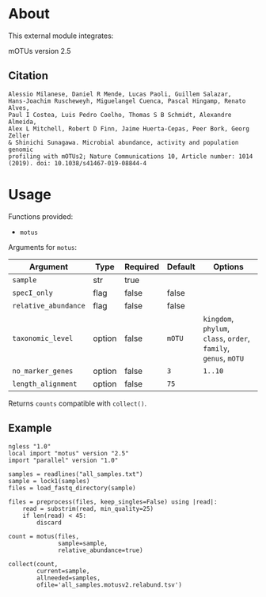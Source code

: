 # About

This external module integrates:

mOTUs version 2.5

## Citation

    Alessio Milanese, Daniel R Mende, Lucas Paoli, Guillem Salazar,
    Hans-Joachim Ruscheweyh, Miguelangel Cuenca, Pascal Hingamp, Renato Alves,
    Paul I Costea, Luis Pedro Coelho, Thomas S B Schmidt, Alexandre Almeida,
    Alex L Mitchell, Robert D Finn, Jaime Huerta-Cepas, Peer Bork, Georg Zeller
    & Shinichi Sunagawa. Microbial abundance, activity and population genomic
    profiling with mOTUs2; Nature Communications 10, Article number: 1014
    (2019). doi: 10.1038/s41467-019-08844-4


# Usage

Functions provided:

* `motus`

Arguments for `motus`:

| Argument | Type | Required | Default | Options |
| --- | --- | --- | --- | --- |
| `sample` | str | true |   |   |
| `specI_only` | flag | false | false |   |
| `relative_abundance` | flag | false | false |   |
| `taxonomic_level` | option | false | `mOTU` | `kingdom`, `phylum`, `class`, `order`, `family`, `genus`, `mOTU` |
| `no_marker_genes` | option | false | `3` | `1..10` |
| `length_alignment` | option | false | `75` |  |

Returns `counts` compatible with `collect()`.

## Example

```
ngless "1.0"
local import "motus" version "2.5"
import "parallel" version "1.0"

samples = readlines("all_samples.txt")
sample = lock1(samples)
files = load_fastq_directory(sample)

files = preprocess(files, keep_singles=False) using |read|:
    read = substrim(read, min_quality=25)
    if len(read) < 45:
        discard

count = motus(files,
              sample=sample,
              relative_abundance=true)

collect(count,
        current=sample,
        allneeded=samples,
        ofile='all_samples.motusv2.relabund.tsv')
```
